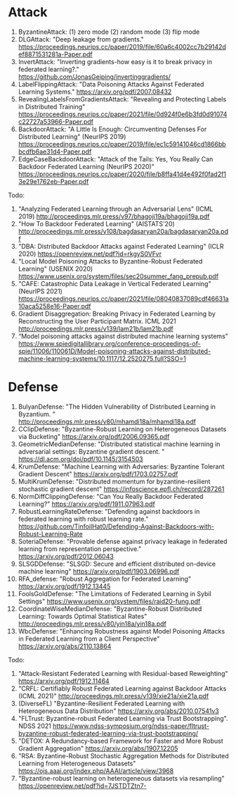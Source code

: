 # Attack
1. ByzantineAttack: (1) zero mode (2) random mode (3) flip mode
2. DLGAttack: "Deep leakage from gradients." 
https://proceedings.neurips.cc/paper/2019/file/60a6c4002cc7b29142def8871531281a-Paper.pdf
3. InvertAttack: "Inverting gradients-how easy is it to break privacy in federated learning?."
https://github.com/JonasGeiping/invertinggradients/
4. LabelFlippingAttack: "Data Poisoning Attacks Against Federated Learning Systems." 
https://arxiv.org/pdf/2007.08432
5. RevealingLabelsFromGradientsAttack: "Revealing and Protecting Labels in Distributed Training" 
https://proceedings.neurips.cc/paper/2021/file/0d924f0e6b3fd0d91074c22727a53966-Paper.pdf
6. BackdoorAttack: "A Little Is Enough: Circumventing Defenses For Distributed Learning" (NeurIPS 2019) 
https://proceedings.neurips.cc/paper/2019/file/ec1c59141046cd1866bbbcdfb6ae31d4-Paper.pdf
7. EdgeCaseBackdoorAttack: "Attack of the Tails: Yes, You Really Can Backdoor Federated Learning (NeurIPS 2020)" 
https://proceedings.neurips.cc/paper/2020/file/b8ffa41d4e492f0fad2f13e29e1762eb-Paper.pdf

Todo: 
1. "Analyzing Federated Learning through an Adversarial Lens" (ICML 2019) 
http://proceedings.mlr.press/v97/bhagoji19a/bhagoji19a.pdf
2. "How To Backdoor Federated Learning" (AISTATS'20) 
http://proceedings.mlr.press/v108/bagdasaryan20a/bagdasaryan20a.pdf
3. "DBA: Distributed Backdoor Attacks against Federated Learning" (ICLR 2020)
https://openreview.net/pdf?id=rkgyS0VFvr
4. "Local Model Poisoning Attacks to Byzantine-Robust Federated Learning" (USENIX 2020)
https://www.usenix.org/system/files/sec20summer_fang_prepub.pdf
5. "CAFE: Catastrophic Data Leakage in Vertical Federated Learning" (NeurIPS 2021)
https://proceedings.neurips.cc/paper/2021/file/08040837089cdf46631a10aca5258e16-Paper.pdf
6. Gradient Disaggregation: Breaking Privacy in Federated Learning by Reconstructing the User Participant Matrix. ICML 2021
http://proceedings.mlr.press/v139/lam21b/lam21b.pdf
7. “Model poisoning attacks against distributed machine learning systems” 
https://www.spiedigitallibrary.org/conference-proceedings-of-spie/11006/110061D/Model-poisoning-attacks-against-distributed-machine-learning-systems/10.1117/12.2520275.full?SSO=1




# Defense
1. BulyanDefense: "The Hidden Vulnerability of Distributed Learning in Byzantium. "
http://proceedings.mlr.press/v80/mhamdi18a/mhamdi18a.pdf
2. CClipDefense: "Byzantine-Robust Learning on Heterogeneous Datasets via Bucketing"
https://arxiv.org/pdf/2006.09365.pdf
3. GeometricMedianDefense: "Distributed statistical machine learning in adversarial settings: Byzantine gradient descent. "
https://dl.acm.org/doi/pdf/10.1145/3154503
4. KrumDefense: "Machine Learning with Adversaries: Byzantine Tolerant Gradient Descent"
https://arxiv.org/pdf/1703.02757.pdf
5. MultiKrumDefense: "Distributed momentum for byzantine-resilient stochastic gradient descent"
https://infoscience.epfl.ch/record/287261
6. NormDiffClippingDefense: "Can You Really Backdoor Federated Learning?" 
https://arxiv.org/pdf/1911.07963.pdf 
7. RobustLearningRateDefense: "Defending against backdoors in federated learning with robust learning rate."
https://github.com/TinfoilHat0/Defending-Against-Backdoors-with-Robust-Learning-Rate
8. SoteriaDefense: "Provable defense against privacy leakage in federated learning from representation perspective." 
https://arxiv.org/pdf/2012.06043
9. SLSGDDefense: "SLSGD: Secure and efficient distributed on-device machine learning"
https://arxiv.org/pdf/1903.06996.pdf
10. RFA_defense: "Robust Aggregation for Federated Learning"
https://arxiv.org/pdf/1912.13445
11. FoolsGoldDefense: "The Limitations of Federated Learning in Sybil Settings"
https://www.usenix.org/system/files/raid20-fung.pdf
12. CoordinateWiseMedianDefense: "Byzantine-Robust Distributed Learning: Towards Optimal Statistical Rates"
http://proceedings.mlr.press/v80/yin18a/yin18a.pdf
13. WbcDefense: "Enhancing Robustness against Model Poisoning Attacks in Federated Learning from a Client Perspective" 
https://arxiv.org/abs/2110.13864 







Todo:
1. "Attack-Resistant Federated Learning with Residual-based Reweighting"
https://arxiv.org/pdf/1912.11464
2. "CRFL: Certifiably Robust Federated Learning against Backdoor Attacks (ICML 2021)"
http://proceedings.mlr.press/v139/xie21a/xie21a.pdf
3. (DiverseFL) "Byzantine-Resilient Federated Learning with Heterogeneous Data Distribution"
https://arxiv.org/abs/2010.07541v3
4. "FLTrust: Byzantine-robust Federated Learning via Trust Bootstrapping". NDSS 2021
https://www.ndss-symposium.org/ndss-paper/fltrust-byzantine-robust-federated-learning-via-trust-bootstrapping/
5. "DETOX: A Redundancy-based Framework for Faster and More Robust Gradient Aggregation"
https://arxiv.org/abs/1907.12205
6. "RSA: Byzantine-Robust Stochastic Aggregation Methods for Distributed Learning from Heterogeneous Datasets"
https://ojs.aaai.org/index.php/AAAI/article/view/3968
7. "Byzantine-robust learning on heterogeneous datasets via resampling"
https://openreview.net/pdf?id=7JSTDTZtn7-